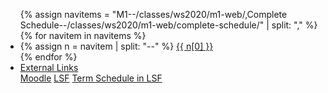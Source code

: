 
 <ul class="nav nav-tabs m-b-3">
 {% assign navitems = "M1--/classes/ws2020/m1-web/,Complete Schedule--/classes/ws2020/m1-web/complete-schedule/" | split: "," %}
 {% for navitem in navitems %}
   <li class="nav-item">
     {% assign n = navitem | split: "--" %}
     <a class="nav-link {% if page.url == n[1] %}active{% endif %}" href="{{ site.baseurl }}{{ n[1] }}">{{ n[0] }}</a>
   </li>
 {% endfor %}
 <li class="nav-item dropdown">
     <a class="nav-link dropdown-toggle" data-toggle="dropdown" href="#" role="button" aria-haspopup="true" aria-expanded="false">External Links</a>
     <div class="dropdown-menu">
       <a class="dropdown-item" href="#">Moodle</a>
       <a class="dropdown-item" href="#">LSF</a>
       <a class="dropdown-item" href="#">Term Schedule in LSF</a>
     </div>
   </li>
 </ul>
